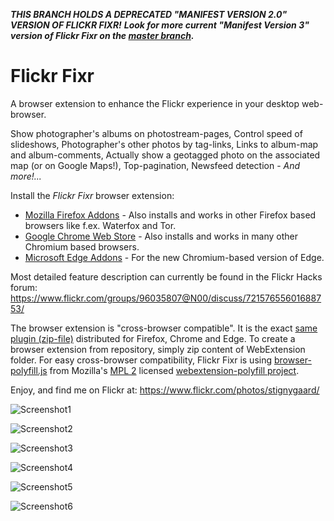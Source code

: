 ***THIS BRANCH HOLDS A DEPRECATED "MANIFEST VERSION 2.0" VERSION OF FLICKR FIXR!***
***Look for more current "Manifest Version 3" version of Flickr Fixr on the [master branch](https://github.com/StigNygaard/Stigs_Flickr_Fixr).***

# Flickr Fixr

A browser extension to enhance the Flickr experience in your desktop web-browser.

Show photographer's albums on photostream-pages, Control speed of slideshows, Photographer's other photos by tag-links,
Links to album-map and album-comments, Actually show a geotagged photo on the associated map (or on Google Maps!),
Top-pagination, Newsfeed detection - _And more!..._

Install the _Flickr Fixr_ browser extension:
* [Mozilla Firefox Addons](https://addons.mozilla.org/addon/flickr-fixr?src=external-github) -
 Also installs and works in other Firefox based browsers like f.ex. Waterfox and Tor.  
* [Google Chrome Web Store](https://chrome.google.com/webstore/detail/flickr-fixr/ledhkkpililplmmfcfnhkgifmcnboonb) -
 Also installs and works in many other Chromium based browsers.
* [Microsoft Edge Addons](https://microsoftedge.microsoft.com/addons/detail/ieinimkepkfmmpeakdgnoikimokffneh) -
 For the new Chromium-based version of Edge.

Most detailed feature description can currently be found in the Flickr Hacks forum:
https://www.flickr.com/groups/96035807@N00/discuss/72157655601688753/

The browser extension is "cross-browser compatible". It is the exact
[same plugin (zip-file)](https://github.com/StigNygaard/Stigs_Flickr_Fixr/releases) distributed for Firefox,
Chrome and Edge. To create a browser extension from repository, simply zip content of WebExtension folder.
For easy cross-browser compatibility, Flickr Fixr is using
[browser-polyfill.js](https://github.com/StigNygaard/Stigs_Flickr_Fixr/tree/master/WebExtension/lib/mozilla) from
Mozilla's [MPL 2](https://raw.githubusercontent.com/StigNygaard/Stigs_Flickr_Fixr/master/WebExtension/lib/mozilla/LICENSE)
licensed [webextension-polyfill project](https://github.com/mozilla/webextension-polyfill).

Enjoy, and find me on Flickr at: https://www.flickr.com/photos/stignygaard/

![Screenshot1](https://farm5.staticflickr.com/4849/32276158568_9d9850ba00_z.jpg)
 
![Screenshot2](https://farm1.staticflickr.com/647/20735265579_4b5438534d_z.jpg)
 
![Screenshot3](https://c2.staticflickr.com/6/5792/23292293241_0ac027074b_z.jpg)
 
![Screenshot4](https://c2.staticflickr.com/2/1464/24542608253_4668534b77_z.jpg)
 
![Screenshot5](https://c1.staticflickr.com/5/4323/35889673300_b36f445f4b_z.jpg)

![Screenshot6](https://live.staticflickr.com/65535/51838054391_d30fa02d99_z.jpg)
